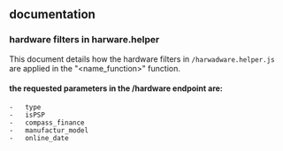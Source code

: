 ## documentation

### hardware filters in harware.helper

This document details how the hardware filters in `/harwadware.helper.js` are applied in the "<name_function>" function.

#### the requested parameters in the /hardware endpoint are:
    -   type
    -   isPSP
    -   compass_finance
    -   manufactur_model
    -   online_date




